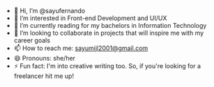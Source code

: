 - 👋 Hi, I’m @sayufernando
- 👀 I’m interested in Front-end Development and UI/UX
- 🌱 I’m currently reading for my bachelors in Information Technology
- 💞️ I’m looking to collaborate in projects that will inspire me with my career goals
- 📫 How to reach me: sayumijl2001@gmail.com 
- 😄 Pronouns: she/her
- ⚡ Fun fact: I'm into creative writing too. So, if you're looking for a freelancer hit me up!

<!---
sayufernando/sayufernando is a ✨ special ✨ repository because its `README.md` (this file) appears on your GitHub profile.
You can click the Preview link to take a look at your changes.
--->
